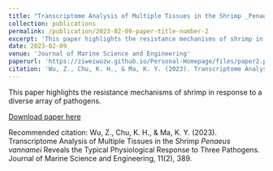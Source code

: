```yaml
---
title: "Transcriptome Analysis of Multiple Tissues in the Shrimp _Penaeus vannamei_ Reveals the Typical Physiological Response to Three Pathogens"
collection: publications
permalink: /publication/2023-02-09-paper-title-number-2
excerpt: 'This paper highlights the resistance mechanisms of shrimp in response to a diverse array of pathogens.'
date: 2023-02-09
venue: 'Journal of Marine Science and Engineering'
paperurl: 'https://ziweiwuzw.github.io/Personal-Homepage/files/paper2.pdf'
citation: 'Wu, Z., Chu, K. H., & Ma, K. Y. (2023). Transcriptome Analysis of Multiple Tissues in the Shrimp _Penaeus vannamei_ Reveals the Typical Physiological Response to Three Pathogens. Journal of Marine Science and Engineering, 11(2), 389.'
---
```

This paper highlights the resistance mechanisms of shrimp in response to a diverse array of pathogens.

[Download paper here](https://ziweiwuzw.github.io/Personal-Homepage/files/paper2.pdf)

Recommended citation: Wu, Z., Chu, K. H., & Ma, K. Y. (2023). Transcriptome Analysis of Multiple Tissues in the Shrimp _Penaeus vannamei_ Reveals the Typical Physiological Response to Three Pathogens. Journal of Marine Science and Engineering, 11(2), 389.
